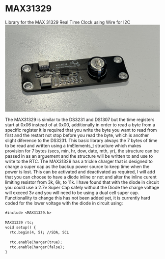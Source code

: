 # MAX31329
Library for the MAX 31329 Real Time Clock using Wire for I2C
![Max31329 Dev Board](Max31329_DEV.jpeg?raw=true "Max 31329")

The MAX31329 is similar to the DS3231 and DS1307 but the time registers start at 0x06 instead of at 0x00, additionally in order to read a byte from a specific register it is required that you write the byte you want to read from first and the restart not stop before you read the byte, which is another slight diference to the DS3231.
This basic library always the 7 bytes of time to be read and written using a tmElements_t structure which makes provision for 7 bytes (secs, min, hr, dow, date, mth, yr), the structure can be passed in as an arguement and the structure will be written to and use to write to the RTC.
The MAX31329 has a trickle charger that is designed to charge a super cap as the backup power source to keep time when the power is lost. This can be activated and deactivated as required, I will add that you can choose to have a diode inline or not and alter the inline curent limiting resistor from 3k, 6k, to 11k. I have found that with the diode in circuit you could use a 2.7v Super Cap safely without the Diode the charge voltage will exceed 3v and you will need to be using a dual cell super cap. Functionallity to change this has not been added yet, it is currently hard coded for the lower voltage with the diode in circuit using:
```
#include <MAX31329.h>

MAX31329 rtc;
void setup() {
  rtc.begin(4, 5); //SDA, SCL

  rtc.enableCharger(true);
  rtc.enableCharger(false);
}
```
